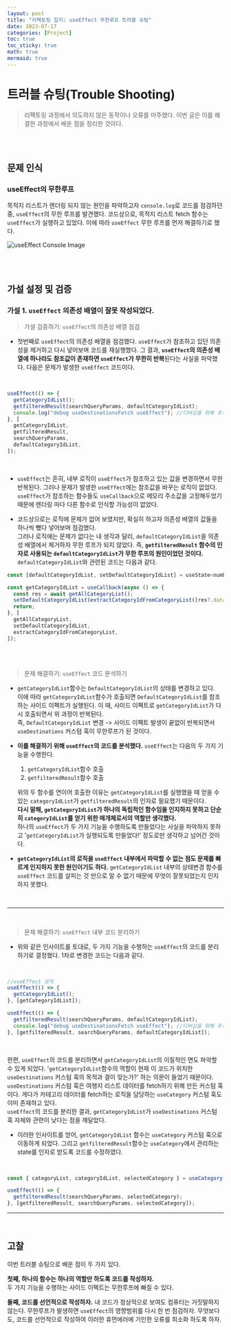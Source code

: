 ```yaml
---
layout: post
title: "리팩토링 일지: useEffect 무한루프 트러블 슈팅"
date: 2023-07-17
categories: [Project]
toc: true
toc_sticky: true
math: true
mermaid: true
---
```


# 트러블 슈팅(Trouble Shooting)

> 리팩토링 과정에서 의도하지 않은 동작이나 오류를 마주했다. 이번 글은 이를 해결한 과정에서 배운 점을 정리한 것이다.

<br>
<br>

## 문제 인식

### useEffect의 무한루프

목적지 리스트가 렌더링 되지 않는 원인을 파악하고자 `console.log`로 코드를 점검하던 중, `useEffect`의 무한 루프를 발견했다. 코드상으로, 목적지 리스트 fetch 함수는 `useEffect`가 실행하고 있었다. 이에 따라 `useEffect` 무한 루프를 먼저 해결하기로 했다.

![useEffect Console Image]({{site.img_url}}/useEffectLoop.png)

<br>
<br>

## 가설 설정 및 검증

### **가설 1. `useEffect` 의존성 배열이 잘못 작성되었다.**

> 가설 검증하기: `useEffect`의 의존성 배열 점검

- 첫번째로 `useEffect`의 의존성 배열을 점검했다. `useEffect`가 참조하고 있던 의존성을 제거하고 다시 넣어보며 코드를 재실행했다. 그 결과, **`useEffect`의 의존성 배열에 하나라도 참조값이 존재하면 `useEffect`가 무한히 반복**된다는 사실을 파악했다. 다음은 문제가 발생한 `useEffect` 코드이다.

<br>

```javascript
useEffect(() => {
  getCategoryIdList();
  getfilteredResult(searchQueryParams, defaultCategoryIdList);
  console.log("debug useDestinationsFetch useEffect"); //디버깅을 위해 추가한 line
}, [
  getCategoryIdList,
  getfilteredResult,
  searchQueryParams,
  defaultCategoryIdList,
]);
```

<br>

- `useEffect`는 흔히, 내부 로직이 `useEffect`가 참조하고 있는 값을 변경하면서 무한 반복된다. 그러나 문제가 발생한 `useEffect`에는 참조값을 바꾸는 로직이 없었다.  
  `useEffect`가 참조하는 함수들도 `useCallback`으로 메모리 주소값을 고정해두었기 때문에 렌더링 마다 다른 함수로 인식할 가능성이 없었다.

- 코드상으로는 로직에 문제가 없어 보였지만, 확실히 하고자 의존성 배열의 값들을 하나씩 뺐다 넣어보며 점검했다.  
  그러나 로직에는 문제가 없다는 내 생각과 달리, `defaultCategoryIdList`을 의존성 배열에서 제거하자 무한 루프가 되지 않았다. 즉, **`getfilteredResult` 함수의 인자로 사용되는 `defaultCategoryIdList`가 무한 루프의 원인이었던 것이다.**  
  `defaultCategoryIdList`와 관련된 코드는 다음과 같다.

```javascript
const [defaultCategoryIdList, setDefaultCategoryIdList] = useState<number[]>([]);

const getCategoryIdList = useCallback(async () => {
  const res = await getAllCategoryList();
  setDefaultCategoryIdList(extractCategoryIdFromCategoryList([res?.data]));
  return;
}, [
  getAllCategoryList,
  setDefaultCategoryIdList,
  extractCategoryIdFromCategoryList,
]);
```

<br>
<br>

> 문제 해결하기: `useEffect` 코드 분석하기

- `getCategoryIdList`함수는 `DefaultCategoryIdList`의 상태를 변경하고 있다.  
  이에 따라 `getCategoryIdList`함수가 호출되면 `DefaultCategoryIdList`를 참조하는 사이드 이펙트가 실행된다.
  이 때, 사이드 이펙트로 `getCategoryIdList`가 다시 호출되면서 위 과정이 반복된다.  
   즉, `DefaultCategoryIdList` 변경 -> 사이드 이펙트 발생이 끝없이 반복되면서 `useDestinations` 커스텀 훅이 무한루프가 된 것이다.

- **이를 해결하기 위해 `useEffect`의 코드를 분석했다.** `useEffect`는 다음의 두 가지 기능을 수행한다.

  1. `getCategoryIdList`함수 호출
  2. `getfilteredResult`함수 호출

  위의 두 함수를 연이어 호출한 이유는 `getCategoryIdList`를 실행했을 때 얻을 수 있는 `categoryIdList`가 `getfilteredResult`의 인자로 필요했기 때문이다.  
  **다시 말해, `getCategoryIdList`가 하나의 독립적인 함수임을 인지하지 못하고 단순히 `categoryIdList`를 얻기 위한 매개체로서의 역할만 생각했다.**  
  하나의 `useEffect`가 두 가지 기능을 수행하도록 만들었다는 사실을 파악하지 못하고 '`getCategoryIdList`가 실행되도록 만들었다!' 정도로만 생각하고 넘어간 것이다.

- **`getCategoryIdList`의 로직을 `useEffect` 내부에서 파악할 수 없는 점도 문제를 빠르게 인지하지 못한 원인이기도 하다.** `getCategoryIdList` 내부의 상태변경 함수를 `useEffect` 코드를 살피는 것 만으로 알 수 없기 때문에 무엇이 잘못되었는지 인지하지 못했다.

<br>

---

<br>

> 문제 해결하기: `useEffect` 내부 코드 분리하기

- 위와 같은 인사이트를 토대로, 두 가지 기능을 수행하는 `useEffect`의 코드를 분리하기로 결정했다. 1차로 변경한 코드는 다음과 같다.

<br>

```javascript
//useEffect 로직
useEffect(() => {
  getCategoryIdList();
}, [getCategoryIdList]);

useEffect(() => {
  getfilteredResult(searchQueryParams, defaultCategoryIdList);
  console.log("debug useDestinationsFetch useEffect"); //디버깅을 위해 추가한 line
}, [getfilteredResult, searchQueryParams, defaultCategoryIdList]);
```

<br>

한편, `useEffect`의 코드를 분리하면서 `getCategoryIdList`의 이질적인 면도 파악할 수 있게 되었다. '`getCategoryIdList`함수의 역할이 현재 이 코드가 위치한 `useDestinations` 커스텀 훅의 목적과 결이 맞는가?' 하는 의문이 들었기 때문이다.  
`useDestinations` 커스텀 훅은 여행지 리스트 데이터를 fetch하기 위해 만든 커스텀 훅이다. 게다가 카테고리 데이터를 fetch하는 로직을 담당하는 `useCategory` 커스텀 훅도 이미 존재하고 있다.  
`useEffect`의 코드를 분리한 결과, `getCategoryIdList`가 `useDestinations` 커스텀 훅 자체와 관련이 낮다는 점을 깨달았다.

- 이러한 인사이트를 얻어, `getCategoryIdList` 함수는 `useCategory` 커스텀 훅으로 이동하게 되었다. 그리고 `getfilteredResult`함수는 `useCategory`에서 관리하는 state를 인자로 받도록 코드를 수정하였다.

<br>

```javascript
const { categoryList, categoryIdList, selectedCategory } = useCategory();

useEffect(() => {
  getfilteredResult(searchQueryParams, selectedCategory);
}, [getfilteredResult, searchQueryParams, selectedCategory]);
```

---

<br>

## 고찰

이번 트러블 슈팅으로 배운 점이 두 가지 있다.

**첫째, 하나의 함수는 하나의 역할만 하도록 코드를 작성하자.**  
두 가지 기능을 수행하는 사이드 이펙트는 무한루프에 빠질 수 있다.

**둘째, 코드를 선언적으로 작성하자.**
내 코드가 정상적으로 보여도 컴퓨터는 거짓말하지 않는다. 무한루프가 발생하면 `useEffect`의 영향범위를 다시 한 번 점검하자. 무엇보다도, 코드를 선언적으로 작성하여 이러한 휴먼에러에 기인한 오류를 최소화 하도록 하자.
